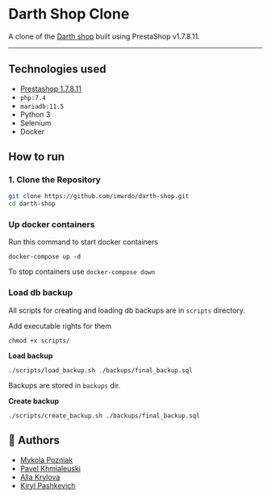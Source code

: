 # Darth Shop Clone

A clone of the [Darth shop](https://darth-shop.ru) built using PrestaShop v1.7.8.11.

---
## Technologies used
- [Prestashop 1.7.8.11](https://github.com/PrestaShop/PrestaShop/tree/1.7.8.11)
- `php:7.4`
- `mariadb:11.5`
- Python 3
- Selenium
- Docker

## How to run

### 1. Clone the Repository
```bash
git clone https://github.com/imwrdo/darth-shop.git
cd darth-shop
```

### Up docker containers

Run this command to start docker containers
```
docker-compose up -d
```
To stop containers use ```docker-compose down```

### Load db backup
All scripts for creating and loading db backups are in ```scripts``` directory.

Add executable rights for them
```
chmod +x scripts/
```

**Load backup**
```
./scripts/load_backup.sh ./backups/final_backup.sql
```
Backups are stored in ```backups``` dir.

**Create backup**
```
./scripts/create_backup.sh ./backups/final_backup.sql
```

## 👥 Authors
- [Mykola Pozniak](https://github.com/imwrdo)
- [Pavel Khmialeuski](https://github.com/pablokhmel)
- [Alla Krylova](https://github.com/chuuchuun)
- [Kiryl Pashkevich](https://github.com/KiriXiwi)